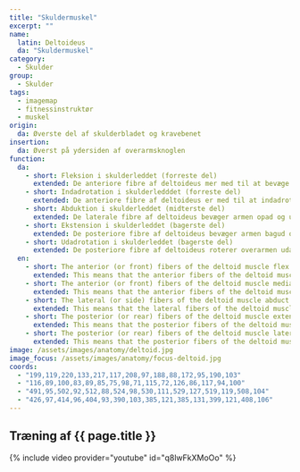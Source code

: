 ```yaml
---
title: "Skuldermuskel"
excerpt: ""
name:
  latin: Deltoideus
  da: "Skuldermuskel"
category:
  - Skulder
group:
  - Skulder
tags:
  - imagemap
  - fitnessinstruktør
  - muskel
origin: 
  da: Øverste del af skulderbladet og kravebenet
insertion: 
  da: Øverst på ydersiden af overarmsknoglen
function:
  da:
    - short: Fleksion i skulderleddet (forreste del)
      extended: De anteriore fibre af deltoideus mer med til at bevæge armen fremad i skulderleddet.
    - short: Indadrotation i skulderledddet (forreste del)
      extended: De anteriore fibre af deltoideus er med til at indadrotere armen i skulderleddet.
    - short: Abduktion i skulderleddet (midterste del)
      extended: De laterale fibre af deltoideus bevæger armen opad og ud til siden.
    - short: Ekstension i skulderleddet (bagerste del)
      extended: De posteriore fibre af deltoideus bevæger armen bagud og opad.
    - short: Udadrotation i skulderleddet (bagerste del)
      extended: De posteriore fibre af deltoideus roterer overarmen udad.
  en:
    - short: The anterior (or front) fibers of the deltoid muscle flex the arm at the shoulder.
      extended: This means that the anterior fibers of the deltoid muscle move the upper arm upward to the front.
    - short: The anterior (or front) fibers of the deltoid muscle medially rotate the upper arm.
      extended: This means that the anterior fibers of the deltoid muscle rotate the upper arm inward around the axis of the bone (i.e. rotate the upper arm toward the vertical midline of the body).
    - short: The lateral (or side) fibers of the deltoid muscle abduct the arm at the shoulder.
      extended: This means that the lateral fibers of the deltoid muscle move the upper arm upward to the side.
    - short: The posterior (or rear) fibers of the deltoid muscle extend the arm at the shoulder.
      extended: This means that the posterior fibers of the deltoid muscle move the upper arm downward to the rear.
    - short: The posterior (or rear) fibers of the deltoid muscle laterally rotate the upper arm.
      extended: This means that the posterior fibers of the deltoid muscle rotate the upper arm outward around the axis of the bone (i.e. rotate the upper arm away from the vertical midline of the body).
image: /assets/images/anatomy/deltoid.jpg
image_focus: /assets/images/anatomy/focus-deltoid.jpg
coords:
  - "199,119,220,133,217,117,208,97,188,88,172,95,190,103"
  - "116,89,100,83,89,85,75,98,71,115,72,126,86,117,94,100"
  - "491,95,502,92,512,88,524,98,530,111,529,127,519,119,508,104"
  - "426,97,414,96,404,93,390,103,385,121,385,131,399,121,408,106"
---
```


## Træning af {{ page.title }}

{% include video provider="youtube" id="q8lwFkXMoOo" %}
